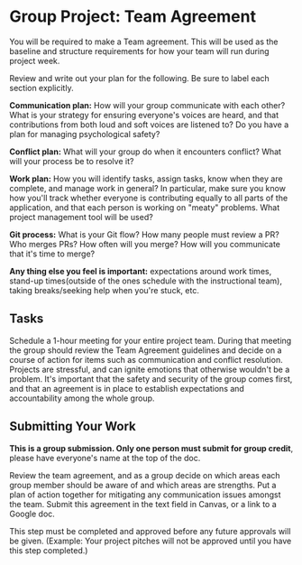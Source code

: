 # Group Project: Team Agreement
You will be required to make a Team agreement. This will be used as the baseline
and structure requirements for how your team will run during project week. 

Review and write out your plan for the following. Be sure to label each section explicitly. 

**Communication plan:** How will your group communicate with each other? What is your strategy for ensuring everyone's voices are heard, and that contributions from both loud and soft voices are listened to? Do you have a plan for managing psychological safety?

**Conflict plan:** What will your group do when it encounters conflict? What will your process be to resolve it?

**Work plan:** How you will identify tasks, assign tasks, know when they are complete, and manage work in general? In particular, make sure you know how you'll track whether everyone is contributing equally to all parts of the application, and that each person is working on "meaty" problems. What project management tool will be used? 

**Git process:** What is your Git flow? How many people must review a PR? Who merges PRs? How often will you merge? How will you communicate that it's time to merge?

**Any thing else you feel is important:** expectations around work times, stand-up times(outside of the ones schedule with the instructional team), taking breaks/seeking help when you're stuck, etc.

## Tasks
Schedule a 1-hour meeting for your entire project team. During that meeting the group should review the Team Agreement guidelines and decide on a course of action for items such as communication and conflict resolution. Projects are stressful, and can ignite emotions that otherwise wouldn't be a problem. It's important that the safety and security of the group comes first, and that an agreement is in place to establish expectations and accountability among the whole group.

## Submitting Your Work
**This is a group submission. Only one person must submit for group credit**, please have everyone's name at the top of the doc. 

Review the team agreement, and as a group decide on which areas each group member should be aware of and which areas are strengths. Put a plan of action together for mitigating any communication issues amongst the team. Submit this agreement in the text field in Canvas, or a link to a Google doc.

This step must be completed and approved before any future approvals will be given. (Example: Your project pitches will not be approved until you have this step completed.)
